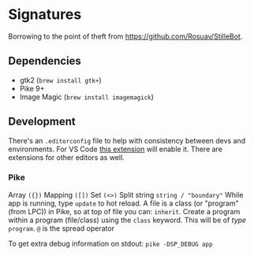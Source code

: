 # Signatures

Borrowing to the point of theft from https://github.com/Rosuav/StilleBot.

## Dependencies

- gtk2 (`brew install gtk+`)
- Pike 9+
- Image Magic (`brew install imagemagick`)

## Development

There's an `.editorconfig` file to help with consistency between devs and environments.
For VS Code [this extension](https://marketplace.visualstudio.com/items?itemName=EditorConfig.EditorConfig) will enable it.
There are extensions for other editors as well.

### Pike

Array `({})`
Mapping `([])`
Set `(<>)`
Split string `string / "boundary"`
While app is running, type `update` to hot reload.
A file is a class (or "program" (from LPC)) in Pike, so at top of file you can: `inherit`.
Create a program within a program (file/class) using the `class` keyword. This will be of _type_ `program`.
`@` is the spread operator

To get extra debug information on stdout: `pike -DSP_DEBUG app`
